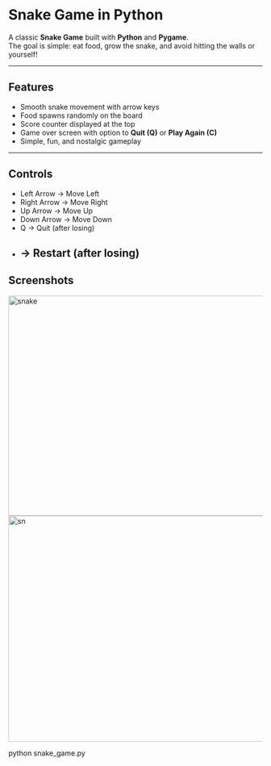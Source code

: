 # Snake Game in Python

A classic **Snake Game** built with **Python** and **Pygame**.  
The goal is simple: eat food, grow the snake, and avoid hitting the walls or yourself!

---

##  Features
- Smooth snake movement with arrow keys  
- Food spawns randomly on the board  
- Score counter displayed at the top  
- Game over screen with option to **Quit (Q)** or **Play Again (C)**  
- Simple, fun, and nostalgic gameplay  

---

## Controls

- Left Arrow → Move Left
- Right Arrow → Move Right
- Up Arrow → Move Up
- Down Arrow → Move Down
- Q → Quit (after losing)
- → Restart (after losing)
  ---
## Screenshots

<img width="607" height="436" alt="snake" src="https://github.com/user-attachments/assets/86dcd122-bbc5-4505-bccc-d177edda2a4c" />
<img width="616" height="448" alt="sn" src="https://github.com/user-attachments/assets/4230f800-80cb-49b1-b8e6-6e6d56797a81" />




python snake_game.py
